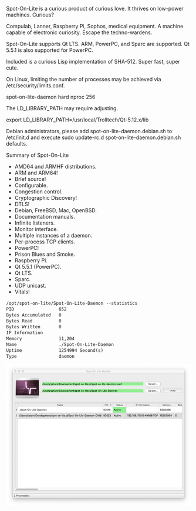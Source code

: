 Spot-On-Lite is a curious product of curious love. It thrives
on low-power machines. Curious?

Compulab, Lanner, Raspberry Pi, Sophos, medical equipment.
A machine capable of electronic curiosity. Escape the techno-wardens.

Spot-On-Lite supports Qt LTS. ARM, PowerPC, and Sparc are supported.
Qt 5.5.1 is also supported for PowerPC.

Included is a curious Lisp implementation of SHA-512. Super fast, super cute.

On Linux, limiting the number of processes may be achieved
via /etc/security/limits.conf.

spot-on-lite-daemon		hard	nproc		256

The LD_LIBRARY_PATH may require adjusting.

export LD_LIBRARY_PATH=/usr/local/Trolltech/Qt-5.12.x/lib

Debian administrators, please add spot-on-lite-daemon.debian.sh to
/etc/init.d and execute
sudo update-rc.d spot-on-lite-daemon.debian.sh defaults.

Summary of Spot-On-Lite
<ul>
<li>AMD64 and ARMHF distributions.</li>
<li>ARM and ARM64!</li>
<li>Brief source!</li>
<li>Configurable.</li>
<li>Congestion control.</li>
<li>Cryptographic Discovery!</li>
<li>DTLS!</li>
<li>Debian, FreeBSD, Mac, OpenBSD.</li>
<li>Documentation manuals.</li>
<li>Infinite listeners.</li>
<li>Monitor interface.</li>
<li>Multiple instances of a daemon.</li>
<li>Per-process TCP clients.</li>
<li>PowerPC!</li>
<li>Prison Blues and Smoke.</li>
<li>Raspberry Pi.</li>
<li>Qt 5.5.1 (PowerPC).</li>
<li>Qt LTS.</li>
<li>Sparc.</li>
<li>UDP unicast.</li>
<li>Vitals!</li>
</ul>

```
/opt/spot-on-lite/Spot-On-Lite-Daemon --statistics
PID                 652
Bytes Accumulated   0
Bytes Read          0
Bytes Written       0
IP Information
Memory              11,204
Name                ./Spot-On-Lite-Daemon
Uptime              1254994 Second(s)
Type                daemon
```

![alt text](https://github.com/textbrowser/spot-on-lite/blob/master/Images/spot-on-lite-monitor.png)
